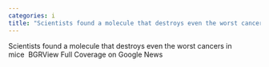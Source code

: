 ```yaml
---
categories: i
title: "Scientists found a molecule that destroys even the worst cancers in mice  BGR"
---
```

Scientists found a molecule that destroys even the worst cancers in mice&nbsp;&nbsp;BGRView Full Coverage on Google News